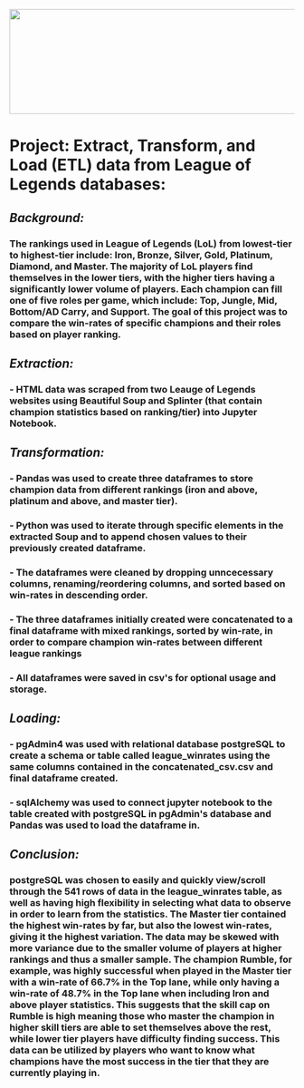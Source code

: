 <p align="center">
  <img width="1200" height="185" src="https://leaguefeed.net/wp-content/uploads/2020/10/image1566790968.jpg">
</p>

# Project: Extract, Transform, and Load (ETL) data from League of Legends databases:

## *Background:* 
### The rankings used in League of Legends (LoL) from lowest-tier to highest-tier include: Iron, Bronze, Silver, Gold, Platinum, Diamond, and Master. The majority of LoL players find themselves in the lower tiers, with the higher tiers having a significantly lower volume of players. Each champion can fill one of five roles per game, which include: Top, Jungle, Mid, Bottom/AD Carry, and Support. The goal of this project was to compare the win-rates of specific champions and their roles based on player ranking.

## *Extraction:*
### - HTML data was scraped from two Leauge of Legends websites using Beautiful Soup and Splinter (that contain champion statistics based on ranking/tier) into Jupyter Notebook.
    
## *Transformation:*
### - Pandas was used to create three dataframes to store champion data from different rankings (iron and above, platinum and above, and master tier).
### - Python was used to iterate through specific elements in the extracted Soup and to append chosen values to their previously created dataframe.
### - The dataframes were cleaned by dropping unncecessary columns, renaming/reordering columns, and sorted based on win-rates in descending order.
### - The three dataframes initially created were concatenated to a final dataframe with mixed rankings, sorted by win-rate, in order to compare champion win-rates between different league rankings
### - All dataframes were saved in csv's for optional usage and storage.
    
## *Loading:*
### - pgAdmin4 was used with relational database postgreSQL to create a schema or table called league_winrates using the same columns contained in the concatenated_csv.csv and final dataframe created.
### - sqlAlchemy was used to connect jupyter notebook to the table created with postgreSQL in pgAdmin's database and Pandas was used to load the dataframe in.

## *Conclusion:*
### postgreSQL was chosen to easily and quickly view/scroll through the 541 rows of data in the league_winrates table, as well as having high flexibility in selecting what data to observe in order to learn from the statistics. The Master tier contained the highest win-rates by far, but also the lowest win-rates, giving it the highest variation. The data may be skewed with more variance due to the smaller volume of players at higher rankings and thus a smaller sample. The champion Rumble, for example, was highly successful when played in the Master tier with a win-rate of 66.7% in the Top lane, while only having a win-rate of 48.7% in the Top lane when including Iron and above player statistics. This suggests that the skill cap on Rumble is high meaning those who master the champion in higher skill tiers are able to set themselves above the rest, while lower tier players have difficulty finding success. This data can be utilized by players who want to know what champions have the most success in the tier that they are currently playing in.


